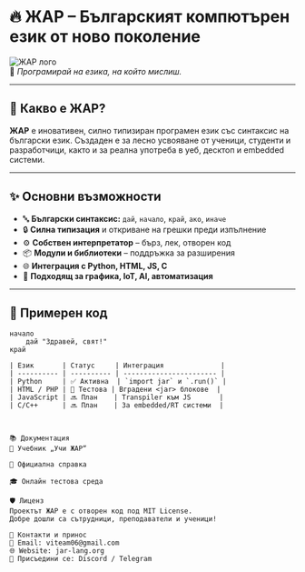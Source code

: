 # 🔥 ЖАР – Българският компютърен език от ново поколение

![ЖАР лого](https://yourdomain.com/logo.png)  
🎯 *Програмирай на езика, на който мислиш.*

---

## 🧠 Какво е ЖАР?

**ЖАР** е иновативен, силно типизиран програмен език със синтаксис на български език. Създаден е за лесно усвояване от ученици, студенти и разработчици, както и за реална употреба в уеб, десктоп и embedded системи.

---

## ✨ Основни възможности

- 🔤 **Български синтаксис:** `дай`, `начало`, `край`, `ако`, `иначе`
- 🔒 **Силна типизация** и откриване на грешки преди изпълнение
- ⚙️ **Собствен интерпретатор** – бърз, лек, отворен код
- 📦 **Модули и библиотеки** – поддръжка за разширения
- 🌐 **Интеграция с Python, HTML, JS, C**
- 🎨 **Подходящ за графика, IoT, AI, автоматизация**

---

## 🚀 Примерен код

```жар
начало
    дай "Здравей, свят!"
край

| Език       | Статус     | Интеграция              |
| ---------- | ---------- | ----------------------- |
| Python     | ✅ Активна  | `import jar` и `.run()` |
| HTML / PHP | 🧪 Тестова | Вградени <jar> блокове  |
| JavaScript | 🔜 План    | Transpiler към JS       |
| C/C++      | 🔜 План    | За embedded/RT системи  |



📚 Документация
📘 Учебник „Учи ЖАР“

📄 Официална справка

🎓 Онлайн тестова среда

🛡 Лиценз
Проектът ЖАР е с отворен код под MIT License.
Добре дошли са сътрудници, преподаватели и ученици!

🤝 Контакти и принос
📧 Email: viteam06@gmail.com
🌐 Website: jar-lang.org
👥 Присъедини се: Discord / Telegram

